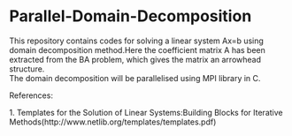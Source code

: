 # Parallel-Domain-Decomposition</br>

This repository contains codes for solving a linear system Ax=b using domain decomposition method.Here the coefficient matrix A has been extracted from the BA problem, which gives the matrix an arrowhead structure.</br>
The domain decomposition will be parallelised using MPI library in C.</br>

References:</br>
</li>1. Templates for the Solution of Linear Systems:Building Blocks for Iterative Methods(http://www.netlib.org/templates/templates.pdf)
